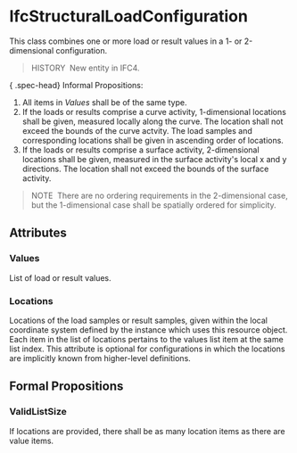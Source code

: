 # IfcStructuralLoadConfiguration

This class combines one or more load or result values in a 1- or 2-dimensional configuration.

> HISTORY&nbsp; New entity in IFC4.

{ .spec-head}
Informal Propositions:

1. All items in _Values_ shall be of the same type.
2. If the loads or results comprise a curve activity, 1-dimensional locations shall be given, measured locally along the curve. The location shall not exceed the bounds of the curve actvity. The load samples and corresponding locations shall be given in ascending order of locations.
3. If the loads or results comprise a surface activity, 2-dimensional locations shall be given, measured in the surface activity's local x and y directions. The location shall not exceed the bounds of the surface activity.

> NOTE&nbsp; There are no ordering requirements in the 2-dimensional case, but the 1-dimensional case shall be spatially ordered for simplicity.

## Attributes

### Values
List of load or result values.

### Locations
Locations of the load samples or result samples, given within the local coordinate system defined by the instance which uses this resource object.  Each item in the list of locations pertains to the values list item at the same list index.  This attribute is optional for configurations in which the locations are implicitly known from higher-level definitions.

## Formal Propositions

### ValidListSize
If locations are provided, there shall be as many location items as there are value items.
